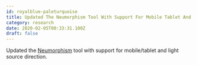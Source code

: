 ```yaml
---
id: royalblue-paleturquoise
title: Updated The Neumorphism Tool With Support For Mobile Tablet And Light Source Direction
category: research
date: 2020-02-05T00:33:31.100Z
draft: false
---
```


Updated the [Neumorphism][1] tool with support for mobile/tablet and light source direction.

[1]: https://fantasyui-com.github.io/neumorphism/